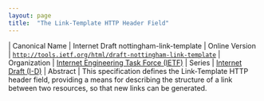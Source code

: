 ```yaml
---
layout: page
title:  "The Link-Template HTTP Header Field"
---
```


| Canonical Name | Internet Draft nottingham-link-template
| Online Version | [`http://tools.ietf.org/html/draft-nottingham-link-template`](http://tools.ietf.org/html/draft-nottingham-link-template)
| Organization | [Internet Engineering Task Force (IETF)](..)
| Series | [Internet Draft (I-D)](.)
| Abstract | This specification defines the Link-Template HTTP header field, providing a means for describing the structure of a link between two resources, so that new links can be generated.
